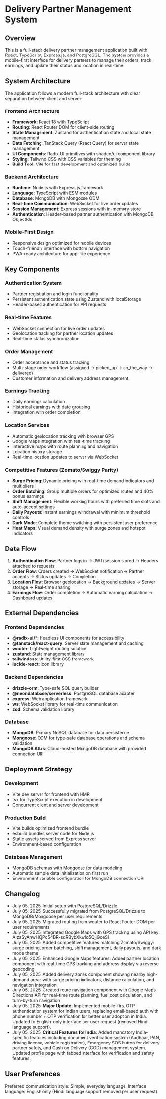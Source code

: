 # Delivery Partner Management System

## Overview

This is a full-stack delivery partner management application built with React, TypeScript, Express.js, and PostgreSQL. The system provides a mobile-first interface for delivery partners to manage their orders, track earnings, and update their status and location in real-time.

## System Architecture

The application follows a modern full-stack architecture with clear separation between client and server:

### Frontend Architecture
- **Framework**: React 18 with TypeScript
- **Routing**: React Router DOM for client-side routing
- **State Management**: Zustand for authentication state and local state management
- **Data Fetching**: TanStack Query (React Query) for server state management
- **UI Components**: Radix UI primitives with shadcn/ui component library
- **Styling**: Tailwind CSS with CSS variables for theming
- **Build Tool**: Vite for fast development and optimized builds

### Backend Architecture
- **Runtime**: Node.js with Express.js framework
- **Language**: TypeScript with ESM modules
- **Database**: MongoDB with Mongoose ODM
- **Real-time Communication**: WebSocket for live order updates
- **Session Management**: Express sessions with in-memory store
- **Authentication**: Header-based partner authentication with MongoDB ObjectIds

### Mobile-First Design
- Responsive design optimized for mobile devices
- Touch-friendly interface with bottom navigation
- PWA-ready architecture for app-like experience

## Key Components

### Authentication System
- Partner registration and login functionality
- Persistent authentication state using Zustand with localStorage
- Header-based authentication for API requests

### Real-time Features
- WebSocket connection for live order updates
- Geolocation tracking for partner location updates
- Real-time status synchronization

### Order Management
- Order acceptance and status tracking
- Multi-stage order workflow (assigned → picked_up → on_the_way → delivered)
- Customer information and delivery address management

### Earnings Tracking
- Daily earnings calculation
- Historical earnings with date grouping
- Integration with order completion

### Location Services
- Automatic geolocation tracking with browser GPS
- Google Maps integration with real-time tracking
- Interactive maps with route planning and navigation
- Location history storage
- Real-time location updates to server via WebSocket

### Competitive Features (Zomato/Swiggy Parity)
- **Surge Pricing**: Dynamic pricing with real-time demand indicators and multipliers
- **Order Batching**: Group multiple orders for optimized routes and 40% bonus earnings
- **Shift Management**: Flexible working hours with preferred time slots and auto-accept settings
- **Daily Payouts**: Instant earnings withdrawal with minimum threshold controls
- **Dark Mode**: Complete theme switching with persistent user preference
- **Heat Maps**: Visual demand density with surge zones and hotspot indicators

## Data Flow

1. **Authentication Flow**: Partner logs in → JWT/session stored → Headers attached to requests
2. **Order Flow**: Orders created → WebSocket notification → Partner accepts → Status updates → Completion
3. **Location Flow**: Browser geolocation → Background updates → Server storage → Real-time sharing
4. **Earnings Flow**: Order completion → Automatic earning calculation → Dashboard updates

## External Dependencies

### Frontend Dependencies
- **@radix-ui/***: Headless UI components for accessibility
- **@tanstack/react-query**: Server state management and caching
- **wouter**: Lightweight routing solution
- **zustand**: State management library
- **tailwindcss**: Utility-first CSS framework
- **lucide-react**: Icon library

### Backend Dependencies
- **drizzle-orm**: Type-safe SQL query builder
- **@neondatabase/serverless**: PostgreSQL database adapter
- **express**: Web application framework
- **ws**: WebSocket library for real-time communication
- **zod**: Schema validation library

### Database
- **MongoDB**: Primary NoSQL database for data persistence
- **Mongoose**: ODM for type-safe database operations and schema validation
- **MongoDB Atlas**: Cloud-hosted MongoDB database with provided connection URI

## Deployment Strategy

### Development
- Vite dev server for frontend with HMR
- tsx for TypeScript execution in development
- Concurrent client and server development

### Production Build
- Vite builds optimized frontend bundle
- esbuild bundles server code for Node.js
- Static assets served from Express server
- Environment-based configuration

### Database Management
- MongoDB schemas with Mongoose for data modeling
- Automatic sample data initialization on first run
- Environment variable configuration for MongoDB connection URI

## Changelog
- July 05, 2025. Initial setup with PostgreSQL/Drizzle
- July 05, 2025. Successfully migrated from PostgreSQL/Drizzle to MongoDB/Mongoose per user requirements
- July 05, 2025. Migrated routing from wouter to React Router DOM per user requirements  
- July 05, 2025. Integrated Google Maps with GPS tracking using API key: AIzaSyAnwH0jPc54BR-sdRBybXkwIo5QjjGceSI
- July 05, 2025. Added competitive features matching Zomato/Swiggy: surge pricing, order batching, shift management, daily payouts, and dark mode theme
- July 05, 2025. Enhanced Google Maps features: Added partner location component with real-time GPS tracking and address display via reverse geocoding
- July 05, 2025. Added delivery zones component showing nearby high-demand areas with surge pricing indicators, distance calculation, and navigation integration
- July 05, 2025. Created route navigation component with Google Maps Directions API for real-time route planning, fuel cost calculation, and turn-by-turn navigation
- July 05, 2025. **Major Update**: Implemented mobile-first OTP authentication system for Indian users, replacing email-based auth with phone number + OTP verification for better user adoption in India. Updated to English-only interface per user request (removed Hindi language support).
- July 05, 2025. **Critical Features for India**: Added mandatory India-specific features including document verification system (Aadhaar, PAN, driving license, vehicle registration), Emergency SOS button for delivery partner safety, and Cash on Delivery (COD) management system. Updated profile page with tabbed interface for verification and safety features.

## User Preferences

Preferred communication style: Simple, everyday language.
Interface language: English only (Hindi language support removed per user request).